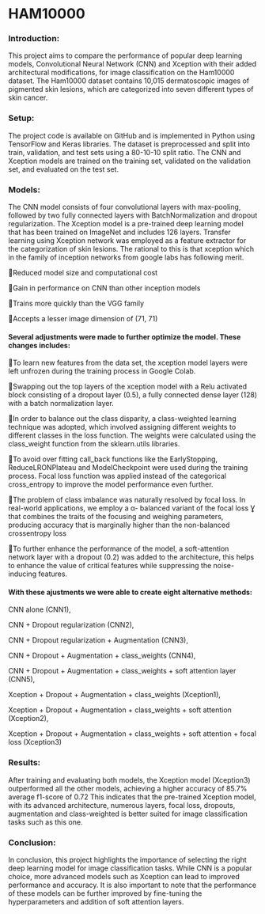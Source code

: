 # HAM10000

### Introduction:

This project aims to compare the performance of popular deep learning models, Convolutional Neural Network (CNN) and Xception with their added architectural modifications, for image classification on the Ham10000 dataset. The Ham10000 dataset contains 10,015 dermatoscopic images of pigmented skin lesions, which are categorized into seven different types of skin cancer.

### Setup:

The project code is available on GitHub and is implemented in Python using TensorFlow and Keras libraries. The dataset is preprocessed and split into train, validation, and test sets using a 80-10-10 split ratio. The CNN and Xception models are trained on the training set, validated on the validation set, and evaluated on the test set.

### Models:

The CNN model consists of four convolutional layers with max-pooling, followed by two fully connected layers with BatchNormalization and dropout regularization. The Xception model is a pre-trained deep learning model that has been trained on ImageNet and includes 126 layers. Transfer learning using Xception network was employed as a feature extractor for the categorization of skin lesions.  The rational to this is that xception which in the family of inception networks from google labs has following merit. 

Reduced model size and computational cost 

Gain in performance on CNN than other inception models

Trains more quickly than the VGG family

Accepts a lesser image dimension of (71, 71) 

#### Several adjustments were made to further optimize the model. These changes includes:

To learn new features from the data set, the xception model layers were left unfrozen during the training process in Google Colab.

Swapping out the top layers of the xception model with a Relu activated block consisting of a dropout layer (0.5), a fully connected dense layer (128) with a batch normalization layer. 

In order to balance out the class disparity, a class-weighted learning technique was adopted, which involved assigning different weights to different classes in the loss function. The weights were calculated using the class_weight function from the sklearn.utils libraries. 

To avoid over fitting call_back functions like the EarlyStopping, ReduceLRONPlateau and ModelCheckpoint were used during the training process.
Focal loss function was applied instead of the categorical cross_entropy to improve the model performance even further.

The problem of class imbalance was naturally resolved by focal loss. In real-world applications, we employ a α- balanced variant of the focal loss Ɣ that combines the traits of the focusing and weighing parameters, producing accuracy that is marginally higher than the non-balanced crossentropy loss

To further enhance the performance of the model, a soft-attention network layer with a dropout (0.2) was added to the architecture, this helps to enhance the value of critical features while suppressing the noise-inducing features. 


#### With these ajustments we were able to create eight alternative methods: 

CNN alone (CNN1), 

CNN + Dropout regularization (CNN2), 

CNN + Dropout regularization + Augmentation (CNN3), 

CNN + Dropout + Augmentation + class_weights (CNN4), 

CNN + Dropout + Augmentation + class_weights + soft attention layer (CNN5), 

Xception + Dropout + Augmentation + class_weights (Xception1), 

Xception + Dropout + Augmentation + class_weights + soft attention (Xception2), 

Xception + Dropout + Augmentation + class_weights + soft attention + focal loss (Xception3)


### Results:

After training and evaluating both models, the Xception model (Xception3) outperformed all the other models, achieving a higher accuracy of 85.7% average f1-score of  0.72 This indicates that the pre-trained Xception model, with its advanced architecture, numerous layers, focal loss, dropouts, augmentation and class-weighted is better suited for image classification tasks such as this one.

### Conclusion:

In conclusion, this project highlights the importance of selecting the right deep learning model for image classification tasks. While CNN is a popular choice, more advanced models such as Xception can lead to improved performance and accuracy. It is also important to note that the performance of these models can be further improved by fine-tuning the hyperparameters and addition of soft attention layers.
